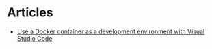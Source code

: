 # Articles

* [Use a Docker container as a development environment with Visual Studio Code](https://docs.microsoft.com/en-gb/learn/modules/use-docker-container-dev-env-vs-code/)